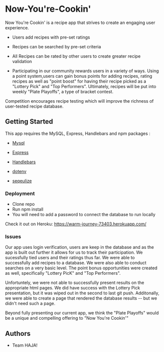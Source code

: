 # Now-You're-Cookin'

Now You're Cookin' is a recipe app that strives to create an engaging user experience.  

* Users add recipes with pre-set ratings

* Recipes can be searched by pre-set criteria

* All Recipes can be rated by other users to create greater recipe validation

* Participating in our community rewards users in a variety of ways. Using a point system,users can gain bonus points for adding recipes, rating recipes as well as "point boost" for having their recipe picked as a "Lottery Pick" and "Top Performers". Ultimately, recipes will be put into weekly "Plate Playoffs", a type of bracket contest.

Competition encourages recipe testing which will improve the richness of user-tested recipe database.


## Getting Started

This app requires the MySQL, Express, Handlebars and npm packages :

   * [Mysql](https://www.npmjs.com/package/mysql)

   * [Express](https://www.npmjs.com/package/express)

   * [Handlebars](https://www.npmjs.com/package/handlebars)

   * [dotenv](https://www.npmjs.com/package/dotenv)
   
   * [seqeulize](https://www.npmjs.com/package/sequelize)
      

### Deployment
* Clone repo
* Run npm install
* You will need to add a password to connect the database to run locally

Check it out on Heroku: https://warm-journey-73403.herokuapp.com/

### Issues

Our app uses login verification, users are keep in the database and as the app is built out further it allows for us to track their participation.  We sucessfully tied users and their ratings thus far. We were able to successfully add recipes to a database.  We were also able to conduct searches on a very basic level. The point bonus opportunities were created as well, specifically "Lottery PicK" and "Top Performers".

Unfortuntely, we were not able to successfully present results on the appropriate html pages. We did have success with the Lottery Pick presentation, but it was wiped out in the second to last git push. Additonally, we were able to create a page that rendered the database results --  but we didn't need such a page.

Beyond fully presenting our current app, we think the "Plate Playoffs" would be a unique and compelling offering to "Now You're Cookin'"


## Authors

* Team HAJA!

